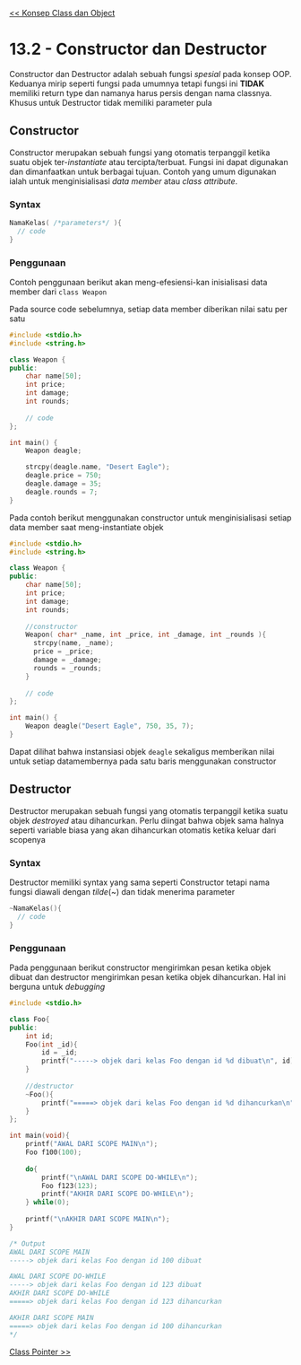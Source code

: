 [<< Konsep Class dan Object](1-KonsepClassObject.md)

# 13.2 - Constructor dan Destructor

Constructor dan Destructor adalah sebuah fungsi _spesial_ pada konsep OOP. 
Keduanya mirip seperti fungsi pada umumnya tetapi fungsi ini **TIDAK** memiliki return type
dan namanya harus persis dengan nama classnya. Khusus untuk Destructor tidak memiliki parameter pula

## Constructor
 
Constructor merupakan sebuah fungsi yang otomatis terpanggil ketika suatu objek ter-_instantiate_ atau tercipta/terbuat.
Fungsi ini dapat digunakan dan dimanfaatkan untuk berbagai tujuan. Contoh yang umum digunakan ialah untuk menginisialisasi
_data member_ atau _class attribute_.

### Syntax
```c 
NamaKelas( /*parameters*/ ){
  // code
}
```

### Penggunaan
Contoh penggunaan berikut akan meng-efesiensi-kan inisialisasi data member dari ``class Weapon``

Pada source code sebelumnya, setiap data member diberikan nilai satu per satu
```cpp
#include <stdio.h>
#include <string.h>

class Weapon {
public:
    char name[50];
    int price;
    int damage;
    int rounds;
    
    // code
};

int main() {
    Weapon deagle;

    strcpy(deagle.name, "Desert Eagle");
    deagle.price = 750;
    deagle.damage = 35;
    deagle.rounds = 7;
}
```

Pada contoh berikut menggunakan constructor untuk menginisialisasi setiap data member saat meng-instantiate objek
```cpp
#include <stdio.h>
#include <string.h>

class Weapon {
public:
    char name[50];
    int price;
    int damage;
    int rounds;
    
    //constructor
    Weapon( char* _name, int _price, int _damage, int _rounds ){
      strcpy(name, _name);
      price = _price;
      damage = _damage;
      rounds = _rounds;
    }
    
    // code
};

int main() {
    Weapon deagle("Desert Eagle", 750, 35, 7);
}
```

Dapat dilihat bahwa instansiasi objek ``deagle`` sekaligus memberikan nilai untuk setiap datamembernya pada satu baris menggunakan constructor 

## Destructor

Destructor merupakan sebuah fungsi yang otomatis terpanggil ketika suatu objek _destroyed_ atau dihancurkan. Perlu diingat bahwa objek sama halnya seperti variable biasa 
yang akan dihancurkan otomatis ketika keluar dari scopenya

### Syntax

Destructor memiliki syntax yang sama seperti Constructor tetapi nama fungsi diawali dengan _tilde_(~) dan tidak menerima parameter
```cpp
~NamaKelas(){
  // code
}
```

### Penggunaan

Pada penggunaan berikut constructor mengirimkan pesan ketika objek dibuat dan destructor mengirimkan pesan ketika objek dihancurkan. Hal ini berguna untuk _debugging_
```cpp
#include <stdio.h>

class Foo{
public:
    int id;
    Foo(int _id){
        id = _id;
        printf("-----> objek dari kelas Foo dengan id %d dibuat\n", id);
    }
  
    //destructor
    ~Foo(){
        printf("=====> objek dari kelas Foo dengan id %d dihancurkan\n", id);
    }
};

int main(void){
    printf("AWAL DARI SCOPE MAIN\n");
    Foo f100(100);
    
    do{
        printf("\nAWAL DARI SCOPE DO-WHILE\n");
        Foo f123(123);
        printf("AKHIR DARI SCOPE DO-WHILE\n");
    } while(0);    
    
    printf("\nAKHIR DARI SCOPE MAIN\n");
}

/* Output
AWAL DARI SCOPE MAIN
-----> objek dari kelas Foo dengan id 100 dibuat     

AWAL DARI SCOPE DO-WHILE
-----> objek dari kelas Foo dengan id 123 dibuat     
AKHIR DARI SCOPE DO-WHILE
=====> objek dari kelas Foo dengan id 123 dihancurkan

AKHIR DARI SCOPE MAIN
=====> objek dari kelas Foo dengan id 100 dihancurkan
*/
```

[Class Pointer >>](3-ClassPointer.md)